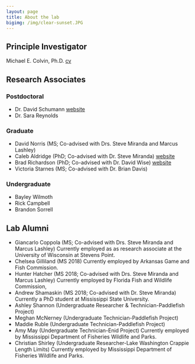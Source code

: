 ```yaml
---
layout: page
title: About the lab
bigimg: /img/clear-sunset.JPG
---
```



## Principle Investigator

Michael E. Colvin, Ph.D. [cv](/cv)


## Research Associates

### Postdoctoral 

* Dr. David Schumann [website](https://daschumann.github.io/)
* Dr. Sara Reynolds

### Graduate 

* David Norris (MS; Co-advised with Drs. Steve Miranda and Marcus Lashley)
* Caleb Aldridge (PhD; Co-advised with Dr. Steve Miranda) [website](https://aldridgecaleb.github.io/)
* Brad Richardson (PhD; Co-advised with Dr. David Wise) [website](http://www.bradley-richardson.com/)
* Victoria Starnes (MS; Co-advised with Dr. Brian Davis)


### Undergraduate

* Bayley Wilmoth
* Rick Campbell
* Brandon Sorrell

## Lab Alumni

* Giancarlo Coppola (MS; Co-advised with Drs. Steve Miranda and Marcus Lashley) Currently employed as
as research associate at the University of Wisconsin at Stevens Point.
* Chelsea Gilliland (MS 2018) Currently employed by Arkansas Game and Fish Commission.
* Hunter Hatcher (MS 2018; Co-advised with Drs. Steve Miranda and Marcus Lashley) Currently employed by Florida Fish and Wildlife Commission,
* Andrew Shamaskin (MS 2018; Co-advised with Dr. Steve Miranda) Currently a PhD student at Mississippi State University.
* Ashley Shannon (Undergraduate Researcher & Technician-Paddlefish Project)
* Meghan McNerney (Undergraduate Technician-Paddlefish Project)
* Maddie Ruble (Undergraduate Technician-Paddlefish Project)
* Amy May (Undergraduate Technician-Enid Project) Currently employed by Mississippi Department of Fisheries Wildlife and Parks.
* Christian Shirley (Undergraduate Researcher-Lake Washington Crappie Length Limits) Currently employed by Mississippi Department of Fisheries Wildlife and Parks.
